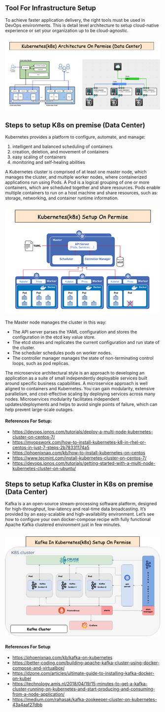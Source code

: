 ## Tool For Infrastructure Setup
To achieve faster application delivery, the right tools must be used in DevOps environments. This is detail level architecture to setup
cloud-native experience or set your organization up to be cloud-agnostic.

## ![K8s-Archi-Logo](misc/K8s-Architecture-OnPermise.png)


## Steps to setup K8s on premise (Data Center)
Kubernetes provides a platform to configure, automate, and manage:

1. intelligent and balanced scheduling of containers
2. creation, deletion, and movement of containers
3. easy scaling of containers
4. monitoring and self-healing abilities

A Kubernetes cluster is comprised of at least one master node, which manages the cluster, and multiple worker nodes, where containerized applications run using Pods. A Pod is a logical grouping of one or more containers, which are scheduled together and share resources. Pods enable multiple containers to run on a host machine and share resources, such as: storage, networking, and container runtime information.
## ![K8s-Archi-Logo](misc/K8S-Setup.png)

The Master node manages the cluster in this way:

- The API server parses the YAML configuration and stores the configuration in the etcd key value store.
- The etcd stores and replicates the current configuration and run state of the cluster.
- The scheduler schedules pods on worker nodes.
- The controller manager manages the state of non-terminating control loops, such as pod replicas.

The microservice architectural style is an approach to developing an application as a suite of small independently deployable services built around specific business capabilities. A microservice approach is well aligned to containers and Kubernetes. You can gain modularity, extensive parallelism, and cost-effective scaling by deploying services across many nodes. Microservices modularity facilitates independent updates/deployments and helps to avoid single points of failure, which can help prevent large-scale outages.


#### References For Setup:
- https://devops.ionos.com/tutorials/deploy-a-multi-node-kubernetes-cluster-on-centos-7/
- https://myopswork.com/how-to-install-kubernetes-k8-in-rhel-or-centos-in-just-7-steps-2b78331174a5
- https://phoenixnap.com/kb/how-to-install-kubernetes-on-centos
- https://www.tecmint.com/install-kubernetes-cluster-on-centos-7/
- https://devops.ionos.com/tutorials/getting-started-with-a-multi-node-kubernetes-cluster-on-ubuntu/


## Steps to setup Kafka Cluster in K8s on premise (Data Center)
Kafka is a an open-source stream-processing software platform, designed for high-throughput, low-latency and real-time data broadcasting. It’s provided by an easy-scalable and high-availability environment. Let’s see how to configure your own docker-compose recipe with fully functional Apache Kafka clustered environment just in few minutes.

## ![K8s-Archi-Logo](misc/kafka-k8s.png)


#### References For Setup
- https://phoenixnap.com/kb/kafka-on-kubernetes
- https://better-coding.com/building-apache-kafka-cluster-using-docker-compose-and-virtualbox/
- https://dzone.com/articles/ultimate-guide-to-installing-kafka-docker-on-kuber
- https://technology.amis.nl/2018/04/19/15-minutes-to-get-a-kafka-cluster-running-on-kubernetes-and-start-producing-and-consuming-from-a-node-application/
- https://medium.com/rahasak/kafka-zookeeper-cluster-on-kubernetes-43a4aaf27dbb
